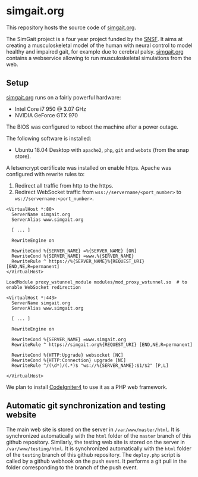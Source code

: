 # simgait.org

This repository hosts the source code of [simgait.org](https://simgait.org).

The SimGait project is a four year project funded by the [SNSF](http://www.snf.ch).
It aims at creating a musculoskeletal model of the human with neural control to model healthy and impaired gait, for example due to cerebral palsy. [simgait.org](https://simgait.org) contains a webservice allowing to run musculoskeletal simulations from the web.

## Setup

[simgait.org](https://simgait.org) runs on a fairly powerful hardware:

- Intel Core i7 950 @ 3.07 GHz
- NVIDIA GeForce GTX 970

The BIOS was configured to reboot the machine after a power outage.

The following software is installed:

- Ubuntu 18.04 Desktop with `apache2`, `php`, `git` and `webots` (from the snap store).

A letsencrypt certificate was installed on enable https.
Apache was configured with rewrite rules to:

1. Redirect all traffic from http to the https.
2. Redirect WebSocket traffic from `wss://servername/<port_number>` to `ws://servername:<port_number>`.

```
<VirtualHost *:80>
  ServerName simgait.org
  ServerAlias www.simgait.org

  [ ... ]

  RewriteEngine on

  RewriteCond %{SERVER_NAME} =%{SERVER_NAME} [OR]
  RewriteCond %{SERVER_NAME} =www.%{SERVER_NAME}
  RewriteRule ^ https://%{SERVER_NAME}%{REQUEST_URI} [END,NE,R=permanent]
</VirtualHost>

LoadModule proxy_wstunnel_module modules/mod_proxy_wstunnel.so  # to enable WebSocket redirection

<VirtualHost *:443>
  ServerName simgait.org
  ServerAlias www.simgait.org

  [ ... ]

  RewriteEngine on

  RewriteCond %{SERVER_NAME} =www.simgait.org
  RewriteRule ^ https://simgait.org%{REQUEST_URI} [END,NE,R=permanent]

  RewriteCond %{HTTP:Upgrade} websocket [NC]
  RewriteCond %{HTTP:Connection} upgrade [NC]
  RewriteRule ^/(\d*)/(.*)$ "ws://%{SERVER_NAME}:$1/$2" [P,L]

</VirtualHost>
```

We plan to install [CodeIgniter4](/codeigniter4/codeigniter4/) to use it as a PHP web framework.

## Automatic git synchronization and testing website

The main web site is stored on the server in `/var/www/master/html`.
It is synchronized automatically with the `html` folder of the `master` branch of this github repository.
Similarly, the testing web site is stored on the server in `/var/www/testing/html`.
It is synchronized automatically with the `html` folder of the `testing` branch of this github repository.
The `deploy.php` script is called by a github webhook on the push event.
It performs a git pull in the folder corresponding to the branch of the push event.
